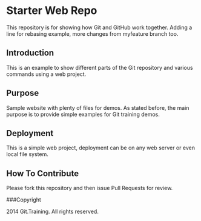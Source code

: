 # Starter Web Repo

This repository is for showing how Git and GitHub work together. Adding a line for rebasing example, more changes from myfeature branch too.

## Introduction

This is an example to show different parts of the Git repository and various commands using a web project.

## Purpose

Sample website with plenty of files for demos. As stated before, the main purpose is to provide simple examples for Git training demos.

## Deployment

This is a simple web project, deployment can be on any web server or even local file system.

## How To Contribute

Please fork this repository and then issue Pull Requests for review.


###Copyright

2014 Git.Training. All rights reserved.